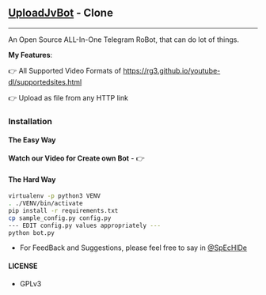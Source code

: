 ## [UploadJvBot](https://telegram.dog/upldjvbot) - Clone
---

An Open Source ALL-In-One Telegram RoBot, that can do lot of things.

**My Features**:

👉 All Supported Video Formats of https://rg3.github.io/youtube-dl/supportedsites.html

👉 Upload as file from any HTTP link

### Installation

#### The Easy Way

**Watch our Video for Create own Bot** - 👉 

#### The Hard Way

```sh
virtualenv -p python3 VENV
. ./VENV/bin/activate
pip install -r requirements.txt
cp sample_config.py config.py
--- EDIT config.py values appropriately ---
python bot.py
```
- For FeedBack and Suggestions, please feel free to say in [@SpEcHlDe](https://telegram.dog/ThankTelegram)

#### LICENSE
- GPLv3
